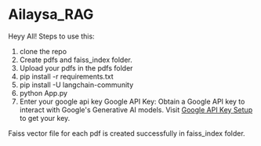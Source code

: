 # Ailaysa_RAG
Heyy All! Steps to use this:

1. clone the repo
2. Create pdfs and faiss_index folder.
3. Upload your pdfs in the pdfs folder
4. pip install -r requirements.txt
5. pip install -U langchain-community
6. python App.py
7. Enter your google api key
Google API Key: Obtain a Google API key to interact with Google's Generative AI models. Visit [Google API Key Setup](https://makersuite.google.com/app/apikey) to get your key.

Faiss vector file for each pdf is created successfully in faiss_index folder.

